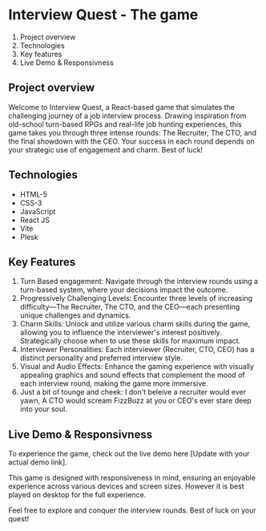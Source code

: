 # Interview Quest - The game
1. Project overview
2. Technologies
3. Key features
4. Live Demo & Responsivness

## Project overview
Welcome to Interview Quest, a React-based game that simulates the challenging journey of a job interview process. Drawing inspiration from old-school turn-based RPGs and real-life job hunting experiences, this game takes you through three intense rounds: The Recruiter, The CTO, and the final showdown with the CEO. Your success in each round depends on your strategic use of engagement and charm. Best of luck!

## Technologies
- HTML-5
- CSS-3
- JavaScript
- React JS
- Vite
- Plesk

## Key Features 
1. Turn Based engagement: Navigate through the interview rounds using a turn-based system, where your decisions impact the outcome.
2. Progressively Challenging Levels: Encounter three levels of increasing difficulty—The Recruiter, The CTO, and the CEO—each presenting unique challenges and dynamics.
3. Charm Skills: Unlock and utilize various charm skills during the game, allowing you to influence the interviewer's interest positively. Strategically choose when to use these skills for maximum impact.
4. Interviewer Personalities: Each interviewer (Recruiter, CTO, CEO) has a distinct personality and preferred interview style.
5. Visual and Audio Effects: Enhance the gaming experience with visually appealing graphics and sound effects that complement the mood of each interview round, making the game more immersive.
6. Just a bit of tounge and cheek: I don't beleive a recruiter would ever yawn, A CTO would scream FizzBuzz at you or CEO's ever stare deep into your soul. 
  

## Live Demo & Responsivness  
To experience the game, check out the live demo here [Update with your actual demo link].

This game is designed with responsiveness in mind, ensuring an enjoyable experience across various devices and screen sizes. However it is best played on desktop for the full experience. 

Feel free to explore and conquer the interview rounds. Best of luck on your quest!


